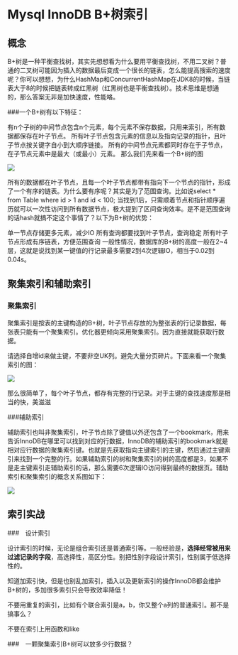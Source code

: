 # Mysql InnoDB B+树索引

## 概念

B+树是一种平衡查找树，其实先想想看为什么要用平衡查找树，不用二叉树？普通的二叉树可能因为插入的数据最后变成一个很长的链表，怎么能提高搜索的速度呢？你可以想想，为什么HashMap和ConcurrentHashMap在JDK8的时候，当链表大于8的时候把链表转成红黑树（红黑树也是平衡查找树）。技术思维是想通的，那么答案无非是加快速度，性能咯。

###一个B+树有以下特征：

有n个子树的中间节点包含n个元素，每个元素不保存数据，只用来索引，所有数据都保存在叶子节点。
所有叶子节点包含元素的信息以及指向记录的指针，且叶子节点按关键字自小到大顺序链接。
所有的中间节点元素都同时存在于子节点，在子节点元素中是最大（或最小）元素。
那么我们先来看一个B+树的图

![](../Images/15.png)

所有的数据都在叶子节点，且每一个叶子节点都带有指向下一个节点的指针，形成了一个有序的链表。为什么要有序呢？其实是为了范围查询。比如说select * from Table where id > 1 and id < 100; 当找到1后，只需顺着节点和指针顺序遍历就可以一次性访问到所有数据节点，极大提到了区间查询效率。是不是范围查询的话hash就搞不定这个事情了？以下为B+树的优势：

单一节点存储更多元素，减少IO
所有查询都要找到叶子节点，查询稳定
所有叶子节点形成有序链表，方便范围查询
一般性情况，数据库的B+树的高度一般在2~4层，这就是说找到某一键值的行记录最多需要2到4次逻辑IO，相当于0.02到0.04s。


## 聚集索引和辅助索引

### 聚集索引

聚集索引是按表的主键构造的B+树，叶子节点存放的为整张表的行记录数据，每张表只能有一个聚集索引。优化器更倾向采用聚集索引。因为直接就能获取行数据。

请选择自增id来做主键，不要非空UK列。避免大量分页碎片。下面来看一个聚集索引的图：

![](../Images/16.png)

那么很简单了，每个叶子节点，都存有完整的行记录。对于主键的查找速度那是相当的快，美滋滋

###辅助索引

辅助索引也叫非聚集索引，叶子节点除了键值以外还包含了一个bookmark，用来告诉InnoDB在哪里可以找到对应的行数据，InnoDB的辅助索引的bookmark就是相对应行数据的聚集索引键。也就是先获取指向主键索引的主键，然后通过主键索引来找到一个完整的行。如果辅助索引的树和聚集索引的树的高度都是3，如果不是走主键索引走辅助索引的话，那么需要6次逻辑IO访问得到最终的数据页。辅助索引和聚集索引的概念关系图如下：

![](../Images/17.png)

## 索引实战

###　设计索引

设计索引的时候，无论是组合索引还是普通索引等。一般经验是，**选择经常被用来过滤记录的字段**，高选择性，高区分性。别把性别字段设计索引，性别属于低选择性的。

知道加索引快，但是也别乱加索引，插入以及更新索引的操作InnoDB都会维护B+树的，多加很多索引只会导致效率降低！

不要用重复的索引，比如有个联合索引是a，b，你又整个a列的普通索引。那不是搞事么？

不要在索引上用函数和like


###　一颗聚集索引B+树可以放多少行数据？